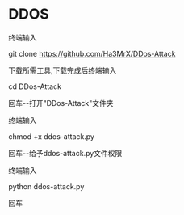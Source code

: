 # DDOS
终端输入

git clone https://github.com/Ha3MrX/DDos-Attack

下载所需工具,下载完成后终端输入

cd DDos-Attack

回车--打开"DDos-Attack"文件夹

终端输入

chmod +x ddos-attack.py

回车--给予ddos-attack.py文件权限

终端输入

python ddos-attack.py

回车
